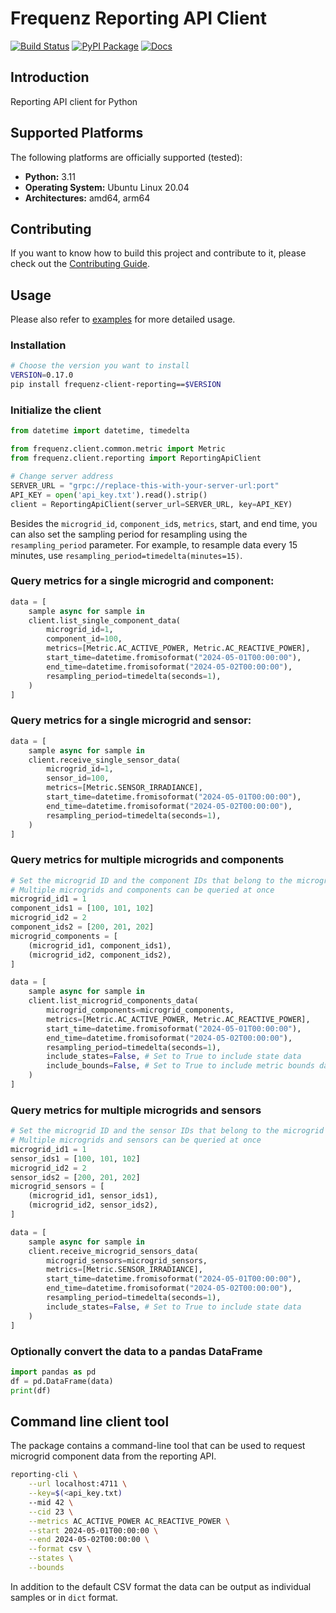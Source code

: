 # Frequenz Reporting API Client

[![Build Status](https://github.com/frequenz-floss/frequenz-client-reporting-python/actions/workflows/ci.yaml/badge.svg)](https://github.com/frequenz-floss/frequenz-client-reporting-python/actions/workflows/ci.yaml)
[![PyPI Package](https://img.shields.io/pypi/v/frequenz-client-reporting)](https://pypi.org/project/frequenz-client-reporting/)
[![Docs](https://img.shields.io/badge/docs-latest-informational)](https://frequenz-floss.github.io/frequenz-client-reporting-python/)

## Introduction

Reporting API client for Python

## Supported Platforms

The following platforms are officially supported (tested):

- **Python:** 3.11
- **Operating System:** Ubuntu Linux 20.04
- **Architectures:** amd64, arm64

## Contributing

If you want to know how to build this project and contribute to it, please
check out the [Contributing Guide](CONTRIBUTING.md).


## Usage

Please also refer to [examples](https://github.com/frequenz-floss/frequenz-client-reporting-python/tree/HEAD/examples) for more detailed usage.

### Installation

```bash
# Choose the version you want to install
VERSION=0.17.0
pip install frequenz-client-reporting==$VERSION
```


### Initialize the client

```python
from datetime import datetime, timedelta

from frequenz.client.common.metric import Metric
from frequenz.client.reporting import ReportingApiClient

# Change server address
SERVER_URL = "grpc://replace-this-with-your-server-url:port"
API_KEY = open('api_key.txt').read().strip()
client = ReportingApiClient(server_url=SERVER_URL, key=API_KEY)
```

Besides the `microgrid_id`, `component_id`s, `metrics`, start, and end time,
you can also set the sampling period for resampling using the `resampling_period`
parameter. For example, to resample data every 15 minutes, use
`resampling_period=timedelta(minutes=15)`.

### Query metrics for a single microgrid and component:

```python
data = [
    sample async for sample in
    client.list_single_component_data(
        microgrid_id=1,
        component_id=100,
        metrics=[Metric.AC_ACTIVE_POWER, Metric.AC_REACTIVE_POWER],
        start_time=datetime.fromisoformat("2024-05-01T00:00:00"),
        end_time=datetime.fromisoformat("2024-05-02T00:00:00"),
        resampling_period=timedelta(seconds=1),
    )
]
```

### Query metrics for a single microgrid and sensor:

```python
data = [
    sample async for sample in
    client.receive_single_sensor_data(
        microgrid_id=1,
        sensor_id=100,
        metrics=[Metric.SENSOR_IRRADIANCE],
        start_time=datetime.fromisoformat("2024-05-01T00:00:00"),
        end_time=datetime.fromisoformat("2024-05-02T00:00:00"),
        resampling_period=timedelta(seconds=1),
    )
]
```


### Query metrics for multiple microgrids and components

```python
# Set the microgrid ID and the component IDs that belong to the microgrid
# Multiple microgrids and components can be queried at once
microgrid_id1 = 1
component_ids1 = [100, 101, 102]
microgrid_id2 = 2
component_ids2 = [200, 201, 202]
microgrid_components = [
    (microgrid_id1, component_ids1),
    (microgrid_id2, component_ids2),
]

data = [
    sample async for sample in
    client.list_microgrid_components_data(
        microgrid_components=microgrid_components,
        metrics=[Metric.AC_ACTIVE_POWER, Metric.AC_REACTIVE_POWER],
        start_time=datetime.fromisoformat("2024-05-01T00:00:00"),
        end_time=datetime.fromisoformat("2024-05-02T00:00:00"),
        resampling_period=timedelta(seconds=1),
        include_states=False, # Set to True to include state data
        include_bounds=False, # Set to True to include metric bounds data
    )
]
```

### Query metrics for multiple microgrids and sensors

```python
# Set the microgrid ID and the sensor IDs that belong to the microgrid
# Multiple microgrids and sensors can be queried at once
microgrid_id1 = 1
sensor_ids1 = [100, 101, 102]
microgrid_id2 = 2
sensor_ids2 = [200, 201, 202]
microgrid_sensors = [
    (microgrid_id1, sensor_ids1),
    (microgrid_id2, sensor_ids2),
]

data = [
    sample async for sample in
    client.receive_microgrid_sensors_data(
        microgrid_sensors=microgrid_sensors,
        metrics=[Metric.SENSOR_IRRADIANCE],
        start_time=datetime.fromisoformat("2024-05-01T00:00:00"),
        end_time=datetime.fromisoformat("2024-05-02T00:00:00"),
        resampling_period=timedelta(seconds=1),
        include_states=False, # Set to True to include state data
    )
]
```

### Optionally convert the data to a pandas DataFrame

```python
import pandas as pd
df = pd.DataFrame(data)
print(df)
```

## Command line client tool

The package contains a command-line tool that can be used to request 
microgrid component data from the reporting API.
```bash
reporting-cli \
    --url localhost:4711 \
    --key=$(<api_key.txt)
    --mid 42 \
    --cid 23 \
    --metrics AC_ACTIVE_POWER AC_REACTIVE_POWER \
    --start 2024-05-01T00:00:00 \
    --end 2024-05-02T00:00:00 \
    --format csv \
    --states \
    --bounds
```
In addition to the default CSV format the data can be output as individual samples or in `dict` format.
